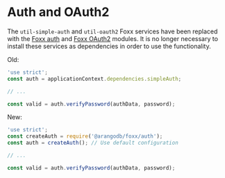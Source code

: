 Auth and OAuth2
===============

The `util-simple-auth` and `util-oauth2` Foxx services have been replaced with the [Foxx auth](../Reference/Auth.md) and [Foxx OAuth2](../Reference/OAuth2.md) modules. It is no longer necessary to install these services as dependencies in order to use the functionality.

Old:

```js
'use strict';
const auth = applicationContext.dependencies.simpleAuth;

// ...

const valid = auth.verifyPassword(authData, password);
```

New:

```js
'use strict';
const createAuth = require('@arangodb/foxx/auth');
const auth = createAuth(); // Use default configuration

// ...

const valid = auth.verifyPassword(authData, password);
```

